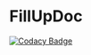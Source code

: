 # FillUpDoc

[![Codacy Badge](https://api.codacy.com/project/badge/Grade/fa79dd42bbfa49c8bd0c2cdba6da0cbb)](https://app.codacy.com/gh/dacabdi/FillUpDoc?utm_source=github.com&utm_medium=referral&utm_content=dacabdi/FillUpDoc&utm_campaign=Badge_Grade_Settings)
